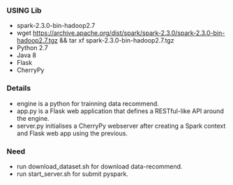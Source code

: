 
### USING Lib
- spark-2.3.0-bin-hadoop2.7
- wget https://archive.apache.org/dist/spark/spark-2.3.0/spark-2.3.0-bin-hadoop2.7.tgz && tar xf spark-2.3.0-bin-hadoop2.7.tgz
- Python 2.7
- Java 8
- Flask
- CherryPy
### Details
- engine is a python for trainning data recommend.
- app.py is a Flask web application that defines a RESTful-like API around the engine.
- server.py initialises a CherryPy webserver after creating a Spark context and Flask web app using the previous.

### Need
- run download_dataset.sh for download data-recommend.
- run start_server.sh for submit pyspark.
